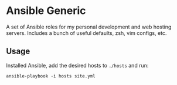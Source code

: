 # Ansible Generic

A set of Ansible roles for my personal development and web hosting servers.
Includes a bunch of useful defaults, zsh, vim configs, etc.

## Usage

Installed Ansible, add the desired hosts to `./hosts` and run:

```
ansible-playbook -i hosts site.yml
```
